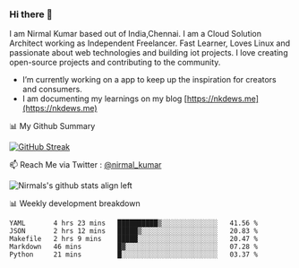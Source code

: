 ### Hi there 👋

 I am Nirmal Kumar based out of India,Chennai. I am a Cloud Solution Architect working as Independent Freelancer. Fast Learner, Loves Linux and passionate about web technologies and building iot projects. I love creating open-source projects and contributing to the community.

- I’m currently working on a app to keep up the inspiration for creators and consumers.
- I am documenting my learnings on my blog [https://nkdews.me](https://nkdews.me)


📊 My Github Summary

[![GitHub Streak](https://github-readme-streak-stats.herokuapp.com?user=nk-gears&theme=dark&hide_border=true&date_format=M%20j%5B%2C%20Y%5D)](https://git.io/streak-stats)


📫 Reach Me via  Twitter : [@nirmal_kumar](https://twitter.com/nirmal_kumar)

![Nirmals's github stats align left](https://github-readme-stats.vercel.app/api?username=nk-gears&show_icons=true)


📊 Weekly development breakdown

<!--START_SECTION:waka-->
```text
YAML       4 hrs 23 mins   ██████████▒░░░░░░░░░░░░░░   41.56 % 
JSON       2 hrs 12 mins   █████▒░░░░░░░░░░░░░░░░░░░   20.83 % 
Makefile   2 hrs 9 mins    █████░░░░░░░░░░░░░░░░░░░░   20.47 % 
Markdown   46 mins         █▓░░░░░░░░░░░░░░░░░░░░░░░   07.28 % 
Python     21 mins         █░░░░░░░░░░░░░░░░░░░░░░░░   03.37 % 
```
<!--END_SECTION:waka-->


